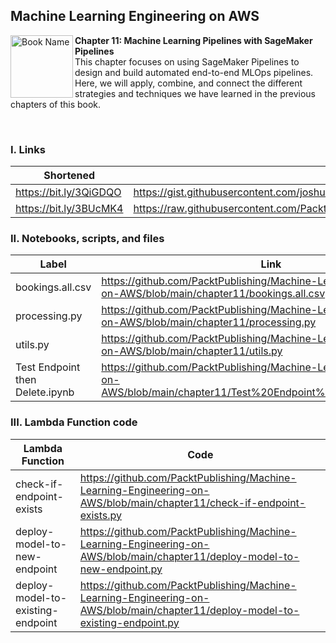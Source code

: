 ## Machine Learning Engineering on AWS

<a href="https://www.packtpub.com/product/machine-learning-engineering-on-aws/9781803247595"><img src="https://static.packt-cdn.com/products/9781803247595/cover/smaller" alt="Book Name" height="100px" align="left"></a>

**Chapter 11: Machine Learning Pipelines with SageMaker Pipelines** <br />
This chapter focuses on using SageMaker Pipelines to design and build automated end-to-end MLOps pipelines. Here, we will apply, combine, and connect the different strategies and techniques we have learned in the previous chapters of this book.

<br />

### I. Links

| Shortened              | Original                                                                                                                                 |
|------------------------|------------------------------------------------------------------------------------------------------------------------------------------|
| https://bit.ly/3QiGDQO | https://gist.githubusercontent.com/joshualat/7e7446e349c5c74166d237f57d5cb6c8/raw/8b6ae660ffcbd0c8ccaad840463da514a02c39e5/processing.py |
| https://bit.ly/3BUcMK4 | https://raw.githubusercontent.com/PacktPublishing/Machine-Learning-Engineering-on-AWS/main/chapter11/bookings.all.csv                    |

### II. Notebooks, scripts, and files

| Label                           | Link                                                                                                                             |
|---------------------------------|----------------------------------------------------------------------------------------------------------------------------------|
| bookings.all.csv                | https://github.com/PacktPublishing/Machine-Learning-Engineering-on-AWS/blob/main/chapter11/bookings.all.csv                      |
| processing.py                   | https://github.com/PacktPublishing/Machine-Learning-Engineering-on-AWS/blob/main/chapter11/processing.py                         |
| utils.py                        | https://github.com/PacktPublishing/Machine-Learning-Engineering-on-AWS/blob/main/chapter11/utils.py                              |
| Test Endpoint then Delete.ipynb | https://github.com/PacktPublishing/Machine-Learning-Engineering-on-AWS/blob/main/chapter11/Test%20Endpoint%20then%20Delete.ipynb |

### III. Lambda Function code

| Lambda Function                   | Code                                                                                                                            |
|-----------------------------------|---------------------------------------------------------------------------------------------------------------------------------|
| check-if-endpoint-exists          | https://github.com/PacktPublishing/Machine-Learning-Engineering-on-AWS/blob/main/chapter11/check-if-endpoint-exists.py          |
| deploy-model-to-new-endpoint      | https://github.com/PacktPublishing/Machine-Learning-Engineering-on-AWS/blob/main/chapter11/deploy-model-to-new-endpoint.py      |
| deploy-model-to-existing-endpoint | https://github.com/PacktPublishing/Machine-Learning-Engineering-on-AWS/blob/main/chapter11/deploy-model-to-existing-endpoint.py |
